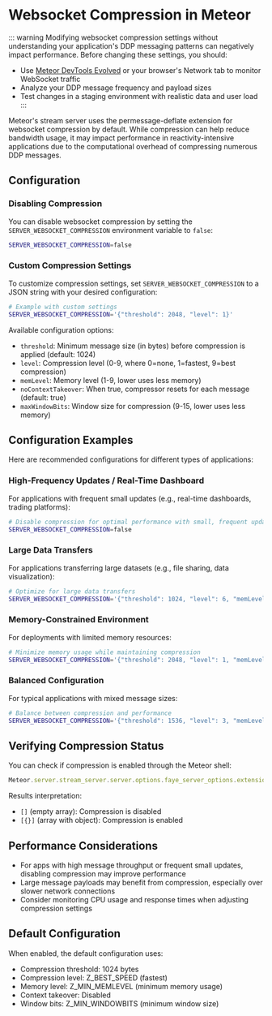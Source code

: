 # Websocket Compression in Meteor

::: warning
Modifying websocket compression settings without understanding your application's DDP messaging patterns can negatively impact performance. Before changing these settings, you should:
- Use [Meteor DevTools Evolved](https://chromewebstore.google.com/detail/meteor-devtools-evolved/ibniinmoafhgbifjojidlagmggecmpgf) or your browser's Network tab to monitor WebSocket traffic
- Analyze your DDP message frequency and payload sizes  
- Test changes in a staging environment with realistic data and user load
:::

Meteor's stream server uses the permessage-deflate extension for websocket compression by default. While compression can help reduce bandwidth usage, it may impact performance in reactivity-intensive applications due to the computational overhead of compressing numerous DDP messages.

## Configuration

### Disabling Compression

You can disable websocket compression by setting the `SERVER_WEBSOCKET_COMPRESSION` environment variable to `false`:

```bash
SERVER_WEBSOCKET_COMPRESSION=false
```

### Custom Compression Settings

To customize compression settings, set `SERVER_WEBSOCKET_COMPRESSION` to a JSON string with your desired configuration:

```bash
# Example with custom settings
SERVER_WEBSOCKET_COMPRESSION='{"threshold": 2048, "level": 1}'
```

Available configuration options:

- `threshold`: Minimum message size (in bytes) before compression is applied (default: 1024)
- `level`: Compression level (0-9, where 0=none, 1=fastest, 9=best compression)
- `memLevel`: Memory level (1-9, lower uses less memory)
- `noContextTakeover`: When true, compressor resets for each message (default: true)
- `maxWindowBits`: Window size for compression (9-15, lower uses less memory)

## Configuration Examples

Here are recommended configurations for different types of applications:

### High-Frequency Updates / Real-Time Dashboard

For applications with frequent small updates (e.g., real-time dashboards, trading platforms):

```bash
# Disable compression for optimal performance with small, frequent updates
SERVER_WEBSOCKET_COMPRESSION=false
```

### Large Data Transfers

For applications transferring large datasets (e.g., file sharing, data visualization):

```bash
# Optimize for large data transfers
SERVER_WEBSOCKET_COMPRESSION='{"threshold": 1024, "level": 6, "memLevel": 8}'
```

### Memory-Constrained Environment

For deployments with limited memory resources:

```bash
# Minimize memory usage while maintaining compression
SERVER_WEBSOCKET_COMPRESSION='{"threshold": 2048, "level": 1, "memLevel": 1, "maxWindowBits": 9}'
```

### Balanced Configuration

For typical applications with mixed message sizes:

```bash
# Balance between compression and performance
SERVER_WEBSOCKET_COMPRESSION='{"threshold": 1536, "level": 3, "memLevel": 4}'
```

## Verifying Compression Status

You can check if compression is enabled through the Meteor shell:

```javascript
Meteor.server.stream_server.server.options.faye_server_options.extensions
```

Results interpretation:
- `[]` (empty array): Compression is disabled
- `[{}]` (array with object): Compression is enabled

## Performance Considerations

- For apps with high message throughput or frequent small updates, disabling compression may improve performance
- Large message payloads may benefit from compression, especially over slower network connections
- Consider monitoring CPU usage and response times when adjusting compression settings

## Default Configuration

When enabled, the default configuration uses:
- Compression threshold: 1024 bytes
- Compression level: Z_BEST_SPEED (fastest)
- Memory level: Z_MIN_MEMLEVEL (minimum memory usage)
- Context takeover: Disabled
- Window bits: Z_MIN_WINDOWBITS (minimum window size)
